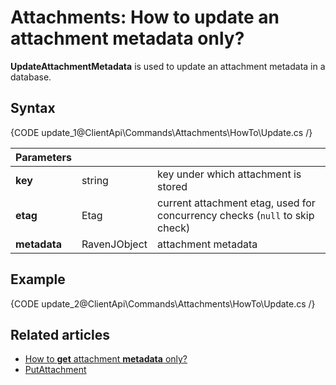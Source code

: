 # Attachments: How to update an attachment metadata only?

**UpdateAttachmentMetadata** is used to update an attachment metadata in a database.

## Syntax

{CODE update_1@ClientApi\Commands\Attachments\HowTo\Update.cs /}

| Parameters | | |
| ------------- | ------------- | ----- |
| **key** | string | key under which attachment is stored |
| **etag** | Etag | current attachment etag, used for concurrency checks (`null` to skip check) |
| **metadata** | RavenJObject | attachment metadata |

## Example

{CODE update_2@ClientApi\Commands\Attachments\HowTo\Update.cs /}

## Related articles

- [How to **get** attachment **metadata** only?](../../../../client-api/commands/attachments/how-to/get-attachment-metadata-only)  
- [PutAttachment](../../../../client-api/commands/attachments/put)  
